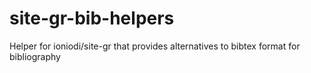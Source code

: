 # site-gr-bib-helpers
Helper for ioniodi/site-gr that provides alternatives to bibtex format for bibliography
